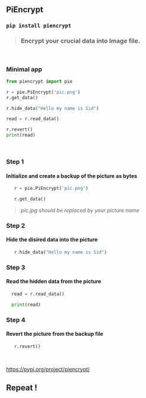 ## PiEncrypt

### `pip install piencrypt`

> ### Encrypt your crucial data into Image file.

<br>

### Minimal app

```python
from piencrypt import pie

r = pie.PiEncrypt('pic.png')
r.get_data()

r.hide_data("Hello my name is Sid")

read = r.read_data()

r.revert()
print(read)
```

<br>

### Step 1

 #### Initialize and create a backup of the picture as bytes 
 
 ```python
    r = pie.PiEncrypt('pic.png')

    r.get_data()
```
> *pic.jpg should be replaced by your picture name*

### Step 2

#### Hide the disired data into the picture 
 
 ```python
    r.hide_data("Hello my name is Sid")
```

### Step 3

 #### Read the hidden data from the picture
 
 ```python    
   read = r.read_data()

   print(read)
```

### Step 4

 #### Revert the picture from the backup file
 
 ```python
    r.revert()
```

<br>

https://pypi.org/project/piencrypt/

## Repeat !

